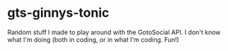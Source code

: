 # gts-ginnys-tonic

Random stuff I made to play around with the GotoSocial API.
I don't know what I'm doing (both in coding, or in what I'm coding. Fun!)
